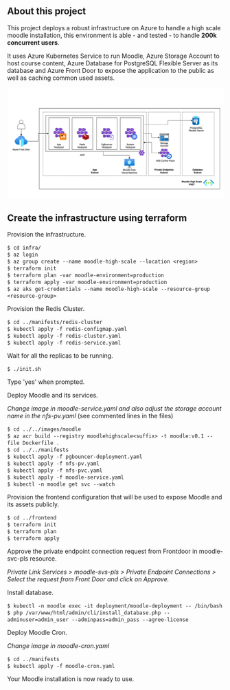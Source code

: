 ## About this project

This project deploys a robust infrastructure on Azure to handle a high scale moodle installation, this environment is able - and tested - to handle **200k concurrent users**.

It uses Azure Kubernetes Service to run Moodle, Azure Storage Account to host course content, Azure Database for PostgreSQL Flexible Server as its database and Azure Front Door to expose the application to the public as well as caching common used assets.

![Architecture](moodle-high-scale.png)

## Create the infrastructure using terraform

Provision the infrastructure.

```
$ cd infra/
$ az login
$ az group create --name moodle-high-scale --location <region>
$ terraform init
$ terraform plan -var moodle-environment=production
$ terraform apply -var moodle-environment=production
$ az aks get-credentials --name moodle-high-scale --resource-group <resource-group>
```

Provision the Redis Cluster.

```
$ cd ../manifests/redis-cluster
$ kubectl apply -f redis-configmap.yaml
$ kubectl apply -f redis-cluster.yaml
$ kubectl apply -f redis-service.yaml
```

Wait for all the replicas to be running.

```
$ ./init.sh
```
Type 'yes' when prompted.


Deploy Moodle and its services.

_Change image in moodle-service.yaml and also adjust the storage account name in the nfs-pv.yaml_ (see commented lines in the files)

```
$ cd ../../images/moodle
$ az acr build --registry moodlehighscale<suffix> -t moodle:v0.1 --file Dockerfile .
$ cd ../../manifests
$ kubectl apply -f pgbouncer-deployment.yaml
$ kubectl apply -f nfs-pv.yaml
$ kubectl apply -f nfs-pvc.yaml
$ kubectl apply -f moodle-service.yaml
$ kubectl -n moodle get svc --watch
```

Provision the frontend configuration that will be used to expose Moodle and its assets publicly.

```
$ cd ../frontend
$ terraform init
$ terraform plan
$ terraform apply
```

Approve the private endpoint connection request from Frontdoor in moodle-svc-pls resource.

_Private Link Services > moodle-svs-pls > Private Endpoint Connections > Select the request from Front Door and click on Approve._

Install database.

```
$ kubectl -n moodle exec -it deployment/moodle-deployment -- /bin/bash 
$ php /var/www/html/admin/cli/install_database.php --adminuser=admin_user --adminpass=admin_pass --agree-license
```

Deploy Moodle Cron.

_Change image in moodle-cron.yaml_

```
$ cd ../manifests
$ kubectl apply -f moodle-cron.yaml
```

Your Moodle installation is now ready to use.